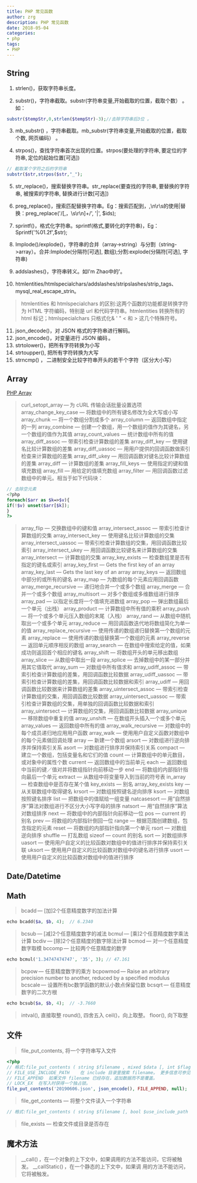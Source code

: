 ```yaml
---
title: PHP 常见函数
author: zrg
description: PHP 常见函数
date: 2018-05-04
categories:
- php
tags:
- PHP
---
```

## String
1. strlen()，获取字符串长度。 

2. substr()，字符串截取。substr(字符串变量,开始截取的位置，截取个数） 。如：

```php
substr($tempStr,0,strlen($tempStr)-3);//去除字符串后3位 。
```

3. mb_substr() ，字符串截取。mb_substr(字符串变量,开始截取的位置，截取个数, 网页编码） 。

4. strpos()，查找字符串首次出现的位置。strpos(要处理的字符串, 要定位的字符串, 定位的起始位置[可选]) 
```php
// 截取某个字符之后的字符串
substr($str,strpos($str,"_");
```
5. str_replace()，搜索替换字符串。str_replace(要查找的字符串, 要替换的字符串, 被搜索的字符串, 替换进行计数[可选]) 

6. preg_replace()，搜索匹配替换字符串。Eg：搜索匹配到，,\n\r\s的使用|替换：preg_replace('/[,，\s\r\n]+/', '|', $ids); 

7. sprintf()，格式化字符串。sprintf(格式,要转化的字符串)，Eg：Sprintf('%01.2f',$str); 

8. Implode()/explode()，字符串的合并（array->string）与分割（string->array）。合并:Implode(分隔符[可选], 数组);分割:explode(分隔符[可选], 字符串) 

9. addslashes()，字符串转义。如I'm Zhao中的'。 

10. htmlentities/htmlspecialchars/addslashes/stripslashes/strip_tags、mysql_real_escape_strin。
> htmlentities 和 htmlspecialchars 的区别:这两个函数的功能都是转换字符为 HTML 字符编码，特别是 url 和代码字符串。htmlentities 转换所有的 html 标记；htmlspecialchars 只格式化& ' " < 和 > 这几个特殊符号。 
11. json_decode()，对 JSON 格式的字符串进行解码。 
12. json_encode()，对变量进行 JSON 编码 。 
13. strtolower()，把所有字符转换为小写 
14. strtoupper(), 把所有字符转换为大写 
15. strncmp() ， 二进制安全比较字符串开头的若干个字符（区分大小写） 
## Array
[PHP Array](https://www.php.net/manual/zh/ref.array.php)
> curl_setopt_array — 为 cURL 传输会话批量设置选项 
> array_change_key_case — 将数组中的所有键名修改为全大写或小写 
> array_chunk — 将一个数组分割成多个 
> array_column — 返回数组中指定的一列 
> array_combine — 创建一个数组，用一个数组的值作为其键名，另一个数组的值作为其值 
> array_count_values — 统计数组中所有的值 
> array_diff_assoc — 带索引检查计算数组的差集 
> array_diff_key — 使用键名比较计算数组的差集 
> array_diff_uassoc — 用用户提供的回调函数做索引检查来计算数组的差集 
> array_diff_ukey — 用回调函数对键名比较计算数组的差集 
> array_diff — 计算数组的差集 
> array_fill_keys — 使用指定的键和值填充数组 
> array_fill — 用给定的值填充数组 
> array_filter — 用回调函数过滤数组中的单元。相当于如下代码块：
```php
// 去除空元素
<?php
foreach($arr as $k=>$v){
if(!$v) unset($arr[$k]);
}
?>
```
> array_flip — 交换数组中的键和值 
> array_intersect_assoc — 带索引检查计算数组的交集 
> array_intersect_key — 使用键名比较计算数组的交集 
> array_intersect_uassoc — 带索引检查计算数组的交集，用回调函数比较索引 
> array_intersect_ukey — 用回调函数比较键名来计算数组的交集 
> array_intersect — 计算数组的交集 
> array_key_exists — 检查数组里是否有指定的键名或索引 
> array_key_first — Gets the first key of an array 
> array_key_last — Gets the last key of an array 
> array_keys — 返回数组中部分的或所有的键名 
> array_map — 为数组的每个元素应用回调函数 
> array_merge_recursive — 递归地合并一个或多个数组 
> array_merge — 合并一个或多个数组 
> array_multisort — 对多个数组或多维数组进行排序 
> array_pad — 以指定长度将一个值填充进数组 
> array_pop — 弹出数组最后一个单元（出栈） 
> array_product — 计算数组中所有值的乘积 
> array_push — 将一个或多个单元压入数组的末尾（入栈） 
> array_rand — 从数组中随机取出一个或多个单元 
> array_reduce — 用回调函数迭代地将数组简化为单一的值 
> array_replace_recursive — 使用传递的数组递归替换第一个数组的元素 
> array_replace — 使用传递的数组替换第一个数组的元素 
> array_reverse — 返回单元顺序相反的数组 
> array_search — 在数组中搜索给定的值，如果成功则返回首个相应的键名 
> array_shift — 将数组开头的单元移出数组 
> array_slice — 从数组中取出一段 
> array_splice — 去掉数组中的某一部分并用其它值取代 
> array_sum — 对数组中所有值求和 
> array_udiff_assoc — 带索引检查计算数组的差集，用回调函数比较数据 
> array_udiff_uassoc — 带索引检查计算数组的差集，用回调函数比较数据和索引 
> array_udiff — 用回调函数比较数据来计算数组的差集 
> array_uintersect_assoc — 带索引检查计算数组的交集，用回调函数比较数据 
> array_uintersect_uassoc — 带索引检查计算数组的交集，用单独的回调函数比较数据和索引 
> array_uintersect — 计算数组的交集，用回调函数比较数据 
> array_unique — 移除数组中重复的值 
> array_unshift — 在数组开头插入一个或多个单元 
> array_values — 返回数组中所有的值 
> array_walk_recursive — 对数组中的每个成员递归地应用用户函数 
> array_walk — 使用用户自定义函数对数组中的每个元素做回调处理 
> array — 新建一个数组 
> arsort — 对数组进行逆向排序并保持索引关系 
> asort — 对数组进行排序并保持索引关系 
> compact — 建立一个数组，包括变量名和它们的值 
> count — 计算数组中的单元数目，或对象中的属性个数 
> current — 返回数组中的当前单元 
> each — 返回数组中当前的键／值对并将数组指针向前移动一步 
> end — 将数组的内部指针指向最后一个单元 
> extract — 从数组中将变量导入到当前的符号表 
> in_array — 检查数组中是否存在某个值 
> key_exists — 别名 array_key_exists 
> key — 从关联数组中取得键名 
> krsort — 对数组按照键名逆向排序 
> ksort — 对数组按照键名排序 
> list — 把数组中的值赋给一组变量 
> natcasesort — 用“自然排序”算法对数组进行不区分大小写字母的排序 
> natsort — 用“自然排序”算法对数组排序 
> next — 将数组中的内部指针向前移动一位 
> pos — current 的别名 
> prev — 将数组的内部指针倒回一位 
> range — 根据范围创建数组，包含指定的元素 
> reset — 将数组的内部指针指向第一个单元 
> rsort — 对数组逆向排序 
> shuffle — 打乱数组 
> sizeof — count 的别名 
> sort — 对数组排序 
> uasort — 使用用户自定义的比较函数对数组中的值进行排序并保持索引关联 
> uksort — 使用用户自定义的比较函数对数组中的键名进行排序 
> usort — 使用用户自定义的比较函数对数组中的值进行排序 
## Date/Datetime

## Math
> bcadd — [加]2个任意精度数字的加法计算
```php
echo bcadd($a, $b, 4);  // 6.2340
```
> bcsub — [减]2个任意精度数字的减法
> bcmul — [乘]2个任意精度数字乘法计算
> bcdiv — [除]2个任意精度的数字除法计算 
> bcmod — 对一个任意精度数字取模 
> bccomp — 比较两个任意精度的数字 
```php
echo bcmul('1.34747474747', '35', 3); // 47.161
```
> bcpow — 任意精度数字的乘方 
> bcpowmod — Raise an arbitrary precision number to another, reduced by a specified modulus 
> bcscale — 设置所有bc数学函数的默认小数点保留位数 
> bcsqrt — 任意精度数字的二次方根 
```php
echo bcsub($a, $b, 4);  // -3.7660 
```
> intval(), 直接取整
> round(), 四舍五入
> ceil()，向上取整。 
> floor(), 向下取整
> 

## 文件
> file_put_contents, 将一个字符串写入文件
```php
<?php
// 格式:file_put_contents ( string $filename , mixed $data [, int $flags = 0 [, resource $context ]] ) : int
// FILE_USE_INCLUDE_PATH	在 include 目录里搜索 filename。 更多信息可参见 include_path。
// FILE_APPEND	如果文件 filename 已经存在，追加数据而不是覆盖。
// LOCK_EX	在写入时获得一个独占锁。
file_put_contents('20190606.json', json_encode(), FILE_APPEND, null);
```
> file_get_contents — 将整个文件读入一个字符串
```php
// 格式:file_get_contents ( string $filename [, bool $use_include_path = false [, resource $context [, int $offset = -1 [, int $maxlen ]]]] ) : string

```
> file_exists — 检查文件或目录是否存在

## 魔术方法
> __call() ，在一个对象的上下文中，如果调用的方法不能访问，它将被触发。 
> __callStatic() ，在一个静态的上下文中，如果调 用的方法不能访问，它将被触发。 

